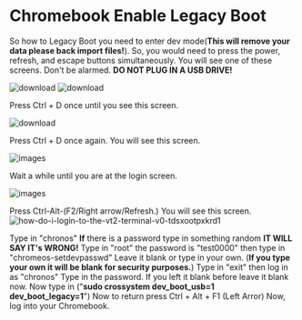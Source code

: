 # Chromebook Enable Legacy Boot
So how to Legacy Boot you need to enter dev mode(__This will remove your data please back import files!__). So, you would need to press the power, refresh, and escape buttons simultaneously. You will see one of these screens. Don't be alarmed. __DO NOT PLUG IN A USB DRIVE!__

![download](https://github.com/user-attachments/assets/fd118d69-ac8f-43cc-9def-bee67558ffa0)
![download](https://github.com/user-attachments/assets/5df5410e-4593-40f7-a837-ebfcea9b6d31)


Press Ctrl + D once until you see this screen.

![download](https://github.com/user-attachments/assets/2931ce3a-a751-4e0f-9dc3-6fd64bd7c281)


Press Ctrl + D once again. You will see  this screen.

![images](https://github.com/user-attachments/assets/2e0fa362-ecb2-46b2-8da4-f355f059bc79)

Wait a while until you are at the login screen. 

![images](https://github.com/user-attachments/assets/cb588d04-aa97-41e6-b0fe-8fba6e1cccda)

Press Ctrl-Alt-(F2/Right arrow/Refresh.) You will see this screen.
![how-do-i-login-to-the-vt2-terminal-v0-tdsxootpxkrd1](https://github.com/user-attachments/assets/c41d8a2c-99db-4a6a-a04e-8399a0248c55)


Type in "chronos" __If__ there is a password type in something random __IT WILL SAY IT's WRONG!__ Type in "root" the password is "test0000" then type in "chromeos-setdevpasswd" Leave it blank or type in your own. (__If you type your own it will be blank for security purposes.__) Type in "exit" then log in as "chronos" Type in the password. If you left it blank before leave it blank now.
Now type in ("__sudo crossystem dev_boot_usb=1 dev_boot_legacy=1__") Now to return press  Ctrl + Alt + F1 (Left Arror) Now, log into your Chromebook.
